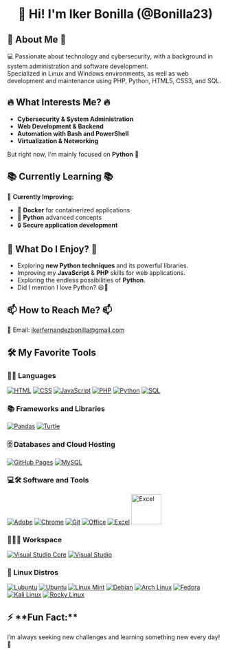 <h1 align="center">👋 Hi! I'm Iker Bonilla (@Bonilla23) </h1>

<h2>🚀 About Me 🚀</h2>

💻 Passionate about technology and cybersecurity, with a background in system administration and software development.  
Specialized in Linux and Windows environments, as well as web development and maintenance using PHP, Python, HTML5, CSS3, and SQL.

<h2>🔥 What Interests Me? 🔥</h2>

- **Cybersecurity & System Administration**  
- **Web Development & Backend**  
- **Automation with Bash and PowerShell**  
- **Virtualization & Networking**  

But right now, I'm mainly focused on **Python** 🐍

<h2>📚 Currently Learning 📚</h2>

📌 **Currently Improving:**  
- 🐳 **Docker** for containerized applications  
- 🐍 **Python** advanced concepts  
- 🔒 **Secure application development**  

<h2>🤝 What Do I Enjoy? 🤝</h2>

- Exploring **new Python techniques** and its powerful libraries.  
- Improving my **JavaScript** & **PHP** skills for web applications.  
- Exploring the endless possibilities of **Python**.  
- Did I mention I love Python? 😆🐍

<h2>📫 How to Reach Me? 📫</h2>

📩 Email: [ikerfernandezbonilla@gmail.com](mailto:ikerfernandezbonilla@gmail.com)  

## 🛠️ My Favorite Tools

### 👨‍💻 Languages

<p>
    <a href="https://github.com/search?q=user%3ADenverCoder1+is%3Arepo+language%3Ahtml"><img alt="HTML" src="https://img.shields.io/badge/HTML%20-%23E34F26.svg?logo=html5&logoColor=white"></a>
    <a href="https://github.com/search?q=user%3ADenverCoder1+is%3Arepo+language%3Acss"><img alt="CSS" src="https://img.shields.io/badge/CSS%20-%231572B6.svg?logo=css3&logoColor=white"></a>
    <a href="https://github.com/search?q=user%3ADenverCoder1+is%3Arepo+language%3Ajavascript"><img alt="JavaScript" src="https://img.shields.io/badge/JavaScript%20-%23F7DF1E.svg?logo=javascript&logoColor=black"></a>
    <a href="https://github.com/search?q=user%3ADenverCoder1+is%3Arepo+language%3Aphp"><img alt="PHP" src="https://img.shields.io/badge/PHP-%23777BB4.svg?logo=php&logoColor=white"></a>
    <a href="https://github.com/search?q=user%3ADenverCoder1+is%3Arepo+language%3Apython"><img alt="Python" src="https://img.shields.io/badge/Python%20-%2314354C.svg?logo=python&logoColor=white"></a>
    <a href="https://github.com/search?q=user%3ADenverCoder1+is%3Arepo+language%3Asql"><img alt="SQL" src="https://img.shields.io/badge/SQL%20-%23025E8C.svg?logo=amazon-dynamodb&logoColor=white"></a>
    


### 📚 Frameworks and Libraries

<p>
    <a href="#"><img alt="Pandas" src="https://img.shields.io/badge/Pandas-150458?style=for-the-badge&logo=pandas&logoColor=white"></a>
    <a href="#"><img alt="Turtle" src="https://img.shields.io/badge/Turtle-00A050?style=for-the-badge&logo=python&logoColor=white"></a>
</p>

### 🗄️ Databases and Cloud Hosting

<p>
    <a href="#"><img alt="GitHub Pages" src="https://img.shields.io/badge/GitHub%20Pages-%23327FC7.svg?logo=github&logoColor=white"></a>
    <a href="#"><img alt="MySQL" src="https://img.shields.io/badge/MySQL-%234479A1.svg?logo=mysql&logoColor=white"></a>
</p>

### 💻🛠️ Software and Tools

<p>
    <a href="#"><img alt="Adobe" src="https://img.shields.io/badge/Adobe%20-%23FF0000.svg?logo=adobe&logoColor=white"></a>
    <a href="#"><img alt="Chrome" src="https://img.shields.io/badge/Chrome-3DDC84?logo=google-chrome&logoColor=white"></a>
    <a href="#"><img alt="Git" src="https://img.shields.io/badge/Git%20-%23F05033.svg?logo=git&logoColor=white"></a>
    <a href="#"><img alt="Office" src="https://img.shields.io/badge/Office-%23D83B01.svg?logo=office&logoColor=white"></a>
    <a href="#"><img alt="Excel" src="https://img.shields.io/badge/Excel-%23217346.svg?logo=excel&logoColor=white"></a>
    <a href="#"><img alt="Excel" src="https://img.shields.io/badge/Docker-2496ED?style=for-the-badge&logo=docker&logoColor=white" width="70"></a>

  
### 👨🏽‍💻 Workspace
<p>
    <a href="#"><img alt="Visual Studio Core" src="https://img.shields.io/badge/Visual%20Studio%20Code-0078d7.svg?style=for-the-badge&logo=visual-studio-code&logoColor=white"></a>
    <a href="#"><img alt="Visual Studio" src="https://img.shields.io/badge/Visual%20Studio-5C2D91.svg?style=for-the-badge&logo=visual-studio&logoColor=white"></a>
</p>

### 🐧 Linux Distros
<p>
    <a href="#"><img alt="Lubuntu" src="https://img.shields.io/badge/-Lubuntu-%230065C2?style=for-the-badge&logo=lubuntu&logoColor=white"></a>
    <a href="#"><img alt="Ubuntu" src="https://img.shields.io/badge/Ubuntu-E95420?style=for-the-badge&logo=ubuntu&logoColor=white"></a>
    <a href="#"><img alt="Linux Mint" src="https://img.shields.io/badge/Linux%20Mint-87CF3E?style=for-the-badge&logo=Linux%20Mint&logoColor=white"></a>
    <a href="#"><img alt="Debian" src="https://img.shields.io/badge/Debian-A81D33?style=for-the-badge&logo=debian&logoColor=white"></a>
    <a href="#"><img alt="Arch Linux" src="https://img.shields.io/badge/Arch%20Linux-1793D1?style=for-the-badge&logo=arch-linux&logoColor=white"></a>
    <a href="#"><img alt="Fedora" src="https://img.shields.io/badge/Fedora-294172?style=for-the-badge&logo=fedora&logoColor=white"></a>
    <a href="#"><img alt="Kali Linux" src="https://img.shields.io/badge/Kali%20Linux-268BEE?style=for-the-badge&logo=kali-linux&logoColor=white"></a>
    <a href="#"><img alt="Rocky Linux" src="https://img.shields.io/badge/Rocky%20Linux-10B981?style=for-the-badge&logo=rockylinux&logoColor=white"></a>
</p>

<h2>⚡ **Fun Fact:**  </h2>
 I’m always seeking new challenges and learning something new every day! 🚀

